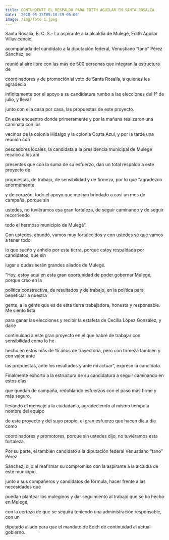 ```yaml
---
title: CONTUNDENTE EL RESPALDO PARA EDITH AGUILAR EN SANTA ROSALÍA
date: '2018-05-25T05:10:59-06:00'
image: /img/foto 1.jpeg
---
```

Santa Rosalía, B. C. S.- La aspirante a la alcaldía de Mulegé, Edith Aguilar Villavicencio,

acompañada del candidato a la diputación federal, Venustiano “tano” Pérez Sánchez, se

reunió al aire libre con las más de 500 personas que integran la estructura de

coordinadores y de promoción al voto de Santa Rosalía, a quienes les agradeció

infinitamente por el apoyo a su candidatura rumbo a las elecciones del 1º de julio, y llevar

junto con ella casa por casa, las propuestas de este proyecto.

En este encuentro donde primeramente y por la mañana realizaron una caminata con los

vecinos de la colonia Hidalgo y la colonia Costa Azul, y por la tarde una reunión con

pescadores locales, la candidata a la presidencia municipal de Mulegé recalcó a los ahí

presentes que con la suma de su esfuerzo, dan un total respaldo a este proyecto de

propuestas, de trabajo, de sensibilidad y de firmeza, por lo que “agradezco enormemente

y de corazón, todo el apoyo que me han brindado a casi un mes de campaña, porque sin

ustedes, no tuviéramos esa gran fortaleza, de seguir caminando y de seguir recorriendo

todo el hermoso municipio de Mulegé”.

Con ustedes, abundó, vamos muy fortalecidos y con ustedes sé que vamos a tener todo

lo que sueño y anhelo por esta tierra, porque estoy respaldada por candidatos, que sin

lugar a dudas serán grandes aliados de Mulegé.

“Hoy, estoy aquí en esta gran oportunidad de poder gobernar Mulegé, porque creo en la

política constructiva, de resultados y de trabajo, en la política para beneficiar a nuestra

gente, a la gente que es de esta tierra trabajadora, honesta y responsable. Me siento lista

para ganar las elecciones y recibir la estafeta de Cecilia López González, y darle

continuidad a este gran proyecto en el que habré de trabajar con sensibilidad como lo he

hecho en estos más de 15 años de trayectoria, pero con firmeza también y con valor ante

las propuestas, ante los resultados y ante mi actuar”, expresó la candidata.

Finalmente exhortó a la estructura de su candidatura a seguir caminando en estos días

que quedan de campaña, redoblando esfuerzos con el paso más firme y más seguro,

llevando el mensaje a la ciudadanía, agradeciendo al mismo tiempo a nombre del equipo



de este proyecto y del suyo propio, el gran esfuerzo que hacen día a día como

coordinadores y promotores, porque sin ustedes dijo, no tuviéramos esta fortaleza.

Por su parte, el también candidato a la diputación federal Venustiano “tano” Pérez

Sánchez, dijo al reafirmar su compromiso con la aspirante a la alcaldía de este municipio,

junto a sus compañeros y candidatos de fórmula, hacer frente a las necesidades que

puedan plantear los muleginos y dar seguimiento al trabajo que se ha hecho en Mulegé,

con la certeza de que se seguirá teniendo una administración responsable, con un

diputado aliado para que el mandato de Edith dé continuidad al actual gobierno.
